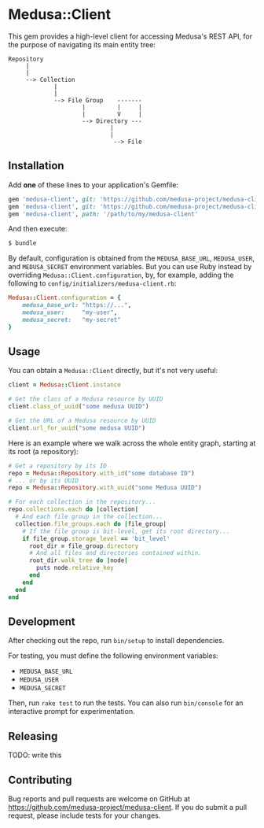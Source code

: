 # Medusa::Client

This gem provides a high-level client for accessing Medusa's REST API, for the
purpose of navigating its main entity tree:

```
Repository
     |
     |
     --> Collection
             |
             |
             --> File Group    -------
                     |         |     |
                     |         V     |
                     --> Directory --- 
                             |
                             |
                              --> File
```

## Installation

Add **one** of these lines to your application's Gemfile:

```ruby
gem 'medusa-client', git: 'https://github.com/medusa-project/medusa-client.git', branch: 'my-branch'
gem 'medusa-client', git: 'https://github.com/medusa-project/medusa-client.git', tag: 'my-tag'
gem 'medusa-client', path: '/path/to/my/medusa-client'
```

And then execute:

```sh
$ bundle
```

By default, configuration is obtained from the `MEDUSA_BASE_URL`,
`MEDUSA_USER`, and `MEDUSA_SECRET` environment variables. But you can use Ruby
instead by overriding `Medusa::Client.configuration`, by, for example, adding
the following to `config/initializers/medusa-client.rb`:

```ruby
Medusa::Client.configuration = {
    medusa_base_url: "https://...",
    medusa_user:     "my-user",
    medusa_secret:   "my-secret"
}
```

## Usage

You can obtain a `Medusa::Client` directly, but it's not very useful:

```ruby
client = Medusa::Client.instance

# Get the class of a Medusa resource by UUID
client.class_of_uuid("some medusa UUID")

# Get the URL of a Medusa resource by UUID
client.url_for_uuid("some medusa UUID")
```

Here is an example where we walk across the whole entity graph, starting at its
root (a repository):

```ruby
# Get a repository by its ID
repo = Medusa::Repository.with_id("some database ID")
# ... or by its UUID
repo = Medusa::Repository.with_uuid("some Medusa UUID")

# For each collection in the repository...
repo.collections.each do |collection|
  # And each file group in the collection...
  collection.file_groups.each do |file_group|
    # If the file group is bit-level, get its root directory...
    if file_group.storage_level == 'bit_level'
      root_dir = file_group.directory
      # And all files and directories contained within.
      root_dir.walk_tree do |node|
        puts node.relative_key
      end
    end
  end
end
```

## Development

After checking out the repo, run `bin/setup` to install dependencies.

For testing, you must define the following environment variables:

* `MEDUSA_BASE_URL`
* `MEDUSA_USER`
* `MEDUSA_SECRET`

Then, run `rake test` to run the tests. You can also run `bin/console` for an
interactive prompt for experimentation.

## Releasing

TODO: write this

## Contributing

Bug reports and pull requests are welcome on GitHub at
https://github.com/medusa-project/medusa-client. If you do submit a pull
request, please include tests for your changes.
